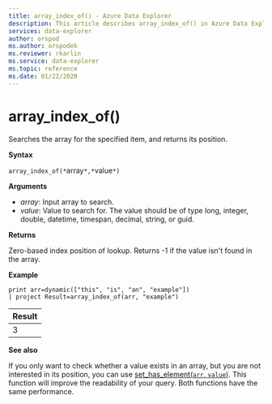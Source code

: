 ```yaml
---
title: array_index_of() - Azure Data Explorer
description: This article describes array_index_of() in Azure Data Explorer.
services: data-explorer
author: orspod
ms.author: orspodek
ms.reviewer: rkarlin
ms.service: data-explorer
ms.topic: reference
ms.date: 01/22/2020
---
```

# array_index_of()

Searches the array for the specified item, and returns its position.

**Syntax**

`array_index_of(*`array`*,*`value`*)`

**Arguments**

* *array*: Input array to search.
* *value*: Value to search for. The value should be of type long, integer, double, datetime, timespan, decimal, string, or guid.

**Returns**

Zero-based index position of lookup.
Returns -1 if the value isn't found in the array.

**Example**

```kusto
print arr=dynamic(["this", "is", "an", "example"]) 
| project Result=array_index_of(arr, "example")
```

|Result|
|---|
|3|

**See also**

If you only want to check whether a value exists in an array,
but you are not interested in its position, you can use
[set_has_element(`arr`, `value`)](sethaselementfunction.md). This function will improve the readability of your query. Both functions have the same performance.
